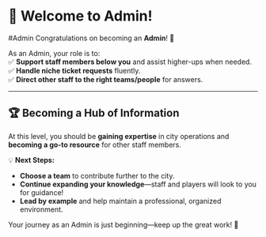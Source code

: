 # 🎉 Welcome to Admin!  
#Admin
Congratulations on becoming an **Admin**! 🚀  

As an Admin, your role is to:  
✅ **Support staff members below you** and assist higher-ups when needed.  
✅ **Handle niche ticket requests** fluently.  
✅ **Direct other staff to the right teams/people** for answers.  

---

## 🏆 Becoming a Hub of Information  

At this level, you should be **gaining expertise** in city operations and **becoming a go-to resource** for other staff members.  

💡 **Next Steps:**  
- **Choose a team** to contribute further to the city.  
- **Continue expanding your knowledge**—staff and players will look to you for guidance!  
- **Lead by example** and help maintain a professional, organized environment.  

Your journey as an Admin is just beginning—keep up the great work! 🎯  
